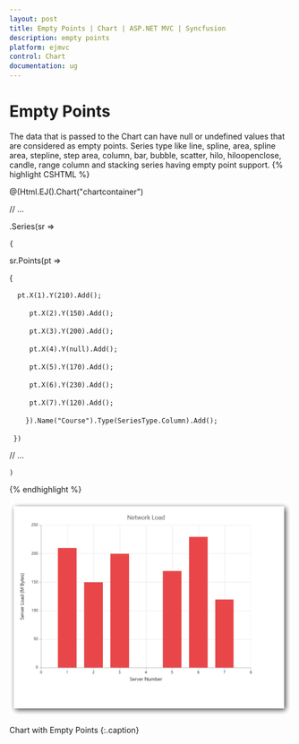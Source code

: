 ```yaml
---
layout: post
title: Empty Points | Chart | ASP.NET MVC | Syncfusion
description: empty points
platform: ejmvc
control: Chart
documentation: ug
---
```


# Empty Points

The data that is passed to the Chart can have null or undefined values that are considered as empty points. Series type like line, spline, area, spline area, stepline, step area, column, bar, bubble, scatter, hilo, hiloopenclose, candle, range column and stacking series having empty point support. 
{% highlight CSHTML %}

@(Html.EJ().Chart("chartcontainer")

// ...

   .Series(sr =>

    {

sr.Points(pt =>

{

	  pt.X(1).Y(210).Add(); 

         pt.X(2).Y(150).Add(); 

         pt.X(3).Y(200).Add(); 

         pt.X(4).Y(null).Add(); 

         pt.X(5).Y(170).Add(); 

         pt.X(6).Y(230).Add(); 

         pt.X(7).Y(120).Add(); 

        }).Name("Course").Type(SeriesType.Column).Add();

     })

// ...

    )

{% endhighlight  %}

![](Empty-Points_images/Empty-Points_img1.png)

Chart with Empty Points
{:.caption}
